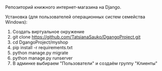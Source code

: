 Репозиторий книжного интернет-магазина на Django.

Установка (для пользователей операционных систем семейства Windows):

1. Создать виртуальное окружение 
2. git clone https://github.com/TatsianaSauko/DgangoProject.git
3. cd DgangoProject/myshop
4. pip install -r requirements.txt
5. python manage.py migrate
6. python manage.py runserver
7. В админке выбираем "Пользователи" и создаём группу "Клиенты"
